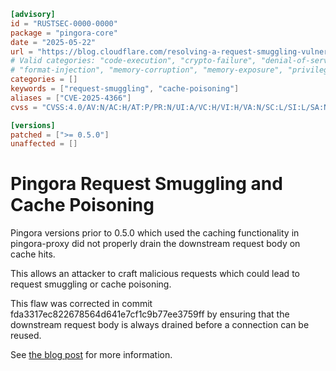 ```toml
[advisory]
id = "RUSTSEC-0000-0000"
package = "pingora-core"
date = "2025-05-22"
url = "https://blog.cloudflare.com/resolving-a-request-smuggling-vulnerability-in-pingora/"
# Valid categories: "code-execution", "crypto-failure", "denial-of-service", "file-disclosure"
# "format-injection", "memory-corruption", "memory-exposure", "privilege-escalation"
categories = []
keywords = ["request-smuggling", "cache-poisoning"]
aliases = ["CVE-2025-4366"]
cvss = "CVSS:4.0/AV:N/AC:H/AT:P/PR:N/UI:A/VC:H/VI:H/VA:N/SC:L/SI:L/SA:N"

[versions]
patched = [">= 0.5.0"]
unaffected = []

```

# Pingora Request Smuggling and Cache Poisoning

Pingora versions prior to 0.5.0 which used the caching functionality in pingora-proxy did not properly drain the downstream request body on cache hits.

This allows an attacker to craft malicious requests which could lead to request smuggling or cache poisoning.

This flaw was corrected in commit fda3317ec822678564d641e7cf1c9b77ee3759ff by ensuring that the downstream request body is always drained before a connection can be reused.

See [the blog post](https://blog.cloudflare.com/resolving-a-request-smuggling-vulnerability-in-pingora/) for more information.
